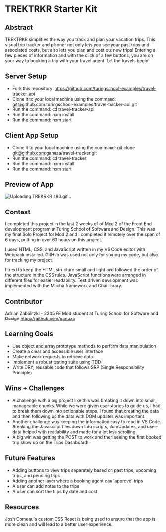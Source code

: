 # TREKTRKR Starter Kit

## Abstract

TREKTRKR simplifies the way you track and plan your vacation trips.  This visual trip tracker and planner not only lets you see your past trips and associated costs, but also lets you plan and cost out new trips!  Entering a few pieces of information and with the click of a few buttons, you are on your way to booking a trip with your travel agent.  Let the travels begin!

## Server Setup
- Fork this repository:  https://github.com/turingschool-examples/travel-tracker-api
- Clone it to your local machine using the command:  git@github.com:turingschool-examples/travel-tracker-api.git
- Run the command: cd travel-tracker-api
- Run the command: npm install
- Run the command: npm start

## Client App Setup
- Clone it to your local machine using the command: git clone git@github.com:ganuza/travel-tracker.git
- Run the command: cd travel-tracker
- Run the command: npm install
- Run the command: npm start

## Preview of App

![Uploading TREKRKR 480.gif…]()


## Context

I completed this project in the last 2 weeks of of Mod 2 of the Front End development program at Turing School of Software and Design.  This was my final Solo Project for Mod 2 and I completed it remotely over the span of 6 days, putting in over 60 hours on this project.

I used HTML, CSS, and JavaScript written in my VS Code editor with Webpack installed.  GitHub was used not only for storing my code, but also for tracking my project.

I tried to keep the HTML structure small and light and followed the order of the structure in the CSS rules.  JavaScript functions were arranged in different files for easier readability.  Test driven development was implemented with the Mocha framework and Chai library.

## Contributor

Adrian Zabolitzki - 2305 FE Mod student at Turing School for Software and Design
https://github.com/ganuza

## Learning Goals

- Use object and array prototype methods to perform data manipulation
- Create a clear and accessible user interface
- Make network requests to retrieve data
- Implement a robust testing suite using TDD
- Write DRY, reusable code that follows SRP (Single Responsibility Principle)

## Wins + Challenges
- A challenge with a big project like this was breaking it down into small, manageable chunks.  While we were given user stories to guide us, I had to break them down into actionable steps.  I found that creating the data and then following up the data with DOM updates was important.
- Another challenge was keeping the information easy to read in VS Code.  Breaking the Javascript files down into scripts, domUpdates, and user-data helped with readability and made for a lot less scrolling
- A big win was getting the POST to work and then seeing the first booked trip show up on the Trips Dashboard!

## Future Features
- Adding buttons to view trips separately based on past trips, upcoming trips, and pending trips
- Adding another layer where a booking agent can 'approve' trips
- A user can add notes to the trips
- A user can sort the trips by date and cost

## Resources

Josh Comeau's custom CSS Reset is being used to ensure that the app is more clean and will lead to a better user experience.

